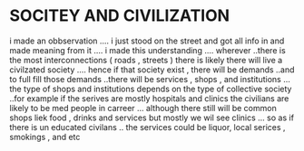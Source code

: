 
# SOCITEY AND CIVILIZATION

i made an obbservation .... i just stood on the street and got all info in and made meaning from it ....
i made this understanding .... wherever ..there is the most interconnections ( roads , streets ) there is likely there will live a civilzated society ....
hence if that society exist , there will be demands ..and to full fill those demands ..there will be services , shops , and institutions ...
the type of shops and institutions depends on the type of collective society ..for example if the serives are mostly hospitals and clinics the civilians are likely to be med people
in carreer ... although there still will be common shops liek food , drinks and services but mostly we wil see clinics ... so as if there is un educated civilans ..
the services could be liquor, local serices , smokings , and etc

